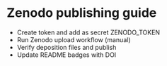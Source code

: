 # Zenodo publishing guide

- Create token and add as secret ZENODO_TOKEN
- Run Zenodo upload workflow (manual)
- Verify deposition files and publish
- Update README badges with DOI
